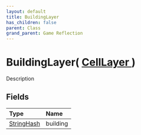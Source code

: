 ```yaml
---
layout: default
title: BuildingLayer
has_children: false
parent: Class
grand_parent: Game Reflection
---
```

# BuildingLayer( [ CellLayer ](/docs/game-reflection/classes/cell_layer) )
Description 

## Fields

| Type | Name |
|:-------------|:--------------|
| [StringHash](/docs/game-reflection/classes/string_hash) | building |

